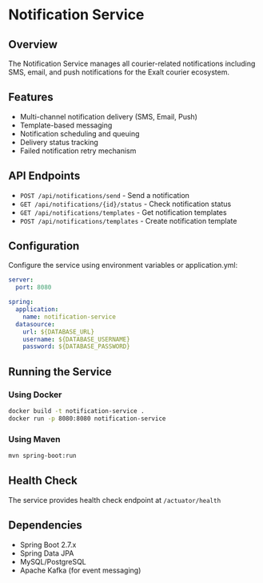 # Notification Service

## Overview
The Notification Service manages all courier-related notifications including SMS, email, and push notifications for the Exalt courier ecosystem.

## Features
- Multi-channel notification delivery (SMS, Email, Push)
- Template-based messaging
- Notification scheduling and queuing
- Delivery status tracking
- Failed notification retry mechanism

## API Endpoints
- `POST /api/notifications/send` - Send a notification
- `GET /api/notifications/{id}/status` - Check notification status
- `GET /api/notifications/templates` - Get notification templates
- `POST /api/notifications/templates` - Create notification template

## Configuration
Configure the service using environment variables or application.yml:

```yaml
server:
  port: 8080

spring:
  application:
    name: notification-service
  datasource:
    url: ${DATABASE_URL}
    username: ${DATABASE_USERNAME}
    password: ${DATABASE_PASSWORD}
```

## Running the Service

### Using Docker
```bash
docker build -t notification-service .
docker run -p 8080:8080 notification-service
```

### Using Maven
```bash
mvn spring-boot:run
```

## Health Check
The service provides health check endpoint at `/actuator/health`

## Dependencies
- Spring Boot 2.7.x
- Spring Data JPA
- MySQL/PostgreSQL
- Apache Kafka (for event messaging)